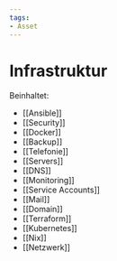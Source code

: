 ```yaml
---
tags:
- Asset
---
```

# Infrastruktur

Beinhaltet:

* [[Ansible]]  
* [[Security]]  
* [[Docker]]  
* [[Backup]]  
* [[Telefonie]]  
* [[Servers]]  
* [[DNS]]  
* [[Monitoring]]  
* [[Service Accounts]]  
* [[Mail]]
* [[Domain]]
* [[Terraform]]
* [[Kubernetes]]
* [[Nix]]
* [[Netzwerk]]